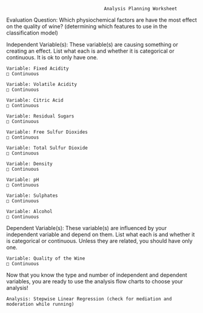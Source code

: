                                         Analysis Planning Worksheet

Evaluation Question: Which physiochemical factors are have the most effect on the quality of wine? (determining which features to use in the classification model)


Independent Variable(s):
These variable(s) are causing something or creating an effect. 
List what each is and whether it is categorical or continuous. It is ok to only have one.

    Variable: Fixed Acidity
    □ Continuous 

    Variable: Volatile Acidity
    □ Continuous

    Variable: Citric Acid
    □ Continuous

    Variable: Residual Sugars
    □ Continuous 

    Variable: Free Sulfur Dioxides
    □ Continuous

    Variable: Total Sulfur Dioxide
    □ Continuous

    Variable: Density
    □ Continuous 

    Variable: pH
    □ Continuous

    Variable: Sulphates
    □ Continuous

    Variable: Alcohol
    □ Continuous 



Dependent Variable(s):
These variable(s) are influenced by your independent variable and depend on them. 
List what each is and whether it is categorical or continuous. 
Unless they are related, you should have only one. 

    Variable: Quality of the Wine
    □ Continuous 

    


Now that you know the type and number of independent and dependent variables, you are ready to use the analysis flow charts to choose your analysis!

    Analysis: Stepwise Linear Regression (check for mediation and moderation while running)